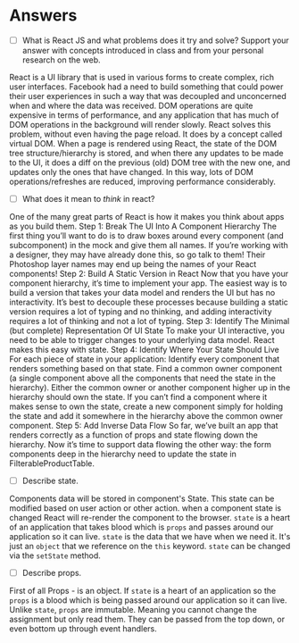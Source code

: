 # Answers

- [ ] What is React JS and what problems does it try and solve? Support your answer with concepts introduced in class and from your personal research on the web.

React is a UI library that is used in various forms to create complex, rich user interfaces. Facebook had a need to build something that could power their user experiences in such a way that was decoupled and unconcerned when and where the data was received.
DOM operations are quite expensive in terms of performance, and any application that has much of DOM operations in the background will render slowly.
React solves this problem, without even having the page reload. It does by a concept called virtual DOM. When a page is rendered using React, the state of the DOM tree structure/hierarchy is stored, and when there any updates to be made to the UI, it does a diff on the previous (old) DOM tree with the new one, and updates only the ones that have changed. In this way, lots of DOM operations/refreshes are reduced, improving performance considerably.

- [ ] What does it mean to _think_ in react?

One of the many great parts of React is how it makes you think about apps as you build them. 
Step 1: Break The UI Into A Component Hierarchy
The first thing you’ll want to do is to draw boxes around every component (and subcomponent) in the mock and give them all names. If you’re working with a designer, they may have already done this, so go talk to them! Their Photoshop layer names may end up being the names of your React components!
Step 2: Build A Static Version in React
Now that you have your component hierarchy, it’s time to implement your app. The easiest way is to build a version that takes your data model and renders the UI but has no interactivity. It’s best to decouple these processes because building a static version requires a lot of typing and no thinking, and adding interactivity requires a lot of thinking and not a lot of typing.
Step 3: Identify The Minimal (but complete) Representation Of UI State
To make your UI interactive, you need to be able to trigger changes to your underlying data model. React makes this easy with state.
Step 4: Identify Where Your State Should Live
For each piece of state in your application:
Identify every component that renders something based on that state.
Find a common owner component (a single component above all the components that need the state in the hierarchy).
Either the common owner or another component higher up in the hierarchy should own the state.
If you can’t find a component where it makes sense to own the state, create a new component simply for holding the state and add it somewhere in the hierarchy above the common owner component.
Step 5: Add Inverse Data Flow
So far, we’ve built an app that renders correctly as a function of props and state flowing down the hierarchy. Now it’s time to support data flowing the other way: the form components deep in the hierarchy need to update the state in FilterableProductTable.



- [ ] Describe state.

Components data will be stored in component's State. This state can be modified based on user action or other action. when a component state is changed React will re-render the component to the browser.
`state` is a heart of an application that takes blood which is `props` and passes around our application so it can live.
`state` is the data that we have when we need it.
 It's just an `object` that we reference on the `this` keyword.
`state` can be changed via the `setState` method.

- [ ] Describe props.

First of all Props - is an object.
If `state` is a heart of an application so the `props` is a blood which is being passed around our application so it can live.
Unlike `state`, `props` are immutable. Meaning you cannot change the assignment but only read them.
They can be passed from the top down, or even bottom up through event handlers.